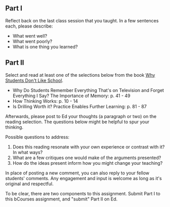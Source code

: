 ## Part I
Reflect back on the last class session that you taught. In a few sentences each, please describe:
- What went well?
- What went poorly?
- What is one thing you learned?

## Part II
Select and read at least one of the selections below from the book [Why Students Don't Like School](https://moodrmoo.files.wordpress.com/2014/10/why-dont-students-like-school.pdf).
- Why Do Students Remember Everything That's on Television and Forget Everything I Say? The Importance of Memory: p. 41 - 49
- How Thinking Works: p. 10 - 14
- Is Drilling Worth it? Practice Enables Further Learning: p. 81 - 87

Afterwards, please post to Ed your thoughts (a paragraph or two) on the reading selection. The questions below might be helpful to spur your thinking.

Possible questions to address:
1. Does this reading resonate with your own experience or contrast with it? In what ways?
2. What are a few critiques one would make of the arguments presented?
3. How do the ideas present inform how you might change your teaching?

In place of posting a new comment, you can also reply to your fellow students' comments. Any engagement and input is welcome as long as it's original and respectful.

To be clear, there are two components to this assignment. Submit Part I to this bCourses assignment, and "submit" Part II on Ed.
